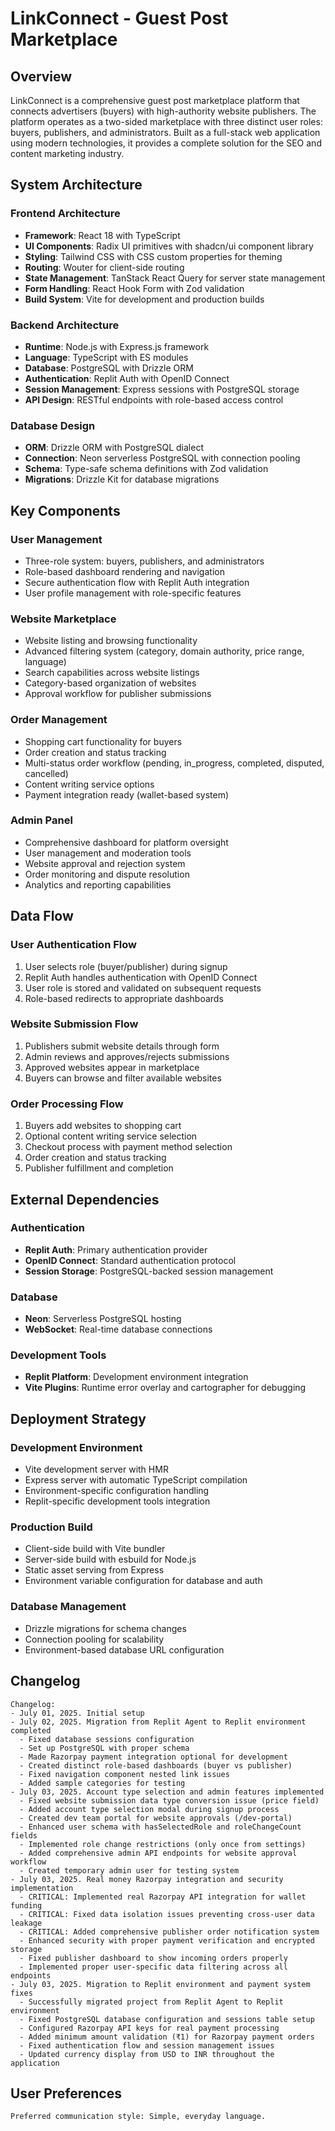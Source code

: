 # LinkConnect - Guest Post Marketplace

## Overview

LinkConnect is a comprehensive guest post marketplace platform that connects advertisers (buyers) with high-authority website publishers. The platform operates as a two-sided marketplace with three distinct user roles: buyers, publishers, and administrators. Built as a full-stack web application using modern technologies, it provides a complete solution for the SEO and content marketing industry.

## System Architecture

### Frontend Architecture
- **Framework**: React 18 with TypeScript
- **UI Components**: Radix UI primitives with shadcn/ui component library
- **Styling**: Tailwind CSS with CSS custom properties for theming
- **Routing**: Wouter for client-side routing
- **State Management**: TanStack React Query for server state management
- **Form Handling**: React Hook Form with Zod validation
- **Build System**: Vite for development and production builds

### Backend Architecture
- **Runtime**: Node.js with Express.js framework
- **Language**: TypeScript with ES modules
- **Database**: PostgreSQL with Drizzle ORM
- **Authentication**: Replit Auth with OpenID Connect
- **Session Management**: Express sessions with PostgreSQL storage
- **API Design**: RESTful endpoints with role-based access control

### Database Design
- **ORM**: Drizzle ORM with PostgreSQL dialect
- **Connection**: Neon serverless PostgreSQL with connection pooling
- **Schema**: Type-safe schema definitions with Zod validation
- **Migrations**: Drizzle Kit for database migrations

## Key Components

### User Management
- Three-role system: buyers, publishers, and administrators
- Role-based dashboard rendering and navigation
- Secure authentication flow with Replit Auth integration
- User profile management with role-specific features

### Website Marketplace
- Website listing and browsing functionality
- Advanced filtering system (category, domain authority, price range, language)
- Search capabilities across website listings
- Category-based organization of websites
- Approval workflow for publisher submissions

### Order Management
- Shopping cart functionality for buyers
- Order creation and status tracking
- Multi-status order workflow (pending, in_progress, completed, disputed, cancelled)
- Content writing service options
- Payment integration ready (wallet-based system)

### Admin Panel
- Comprehensive dashboard for platform oversight
- User management and moderation tools
- Website approval and rejection system
- Order monitoring and dispute resolution
- Analytics and reporting capabilities

## Data Flow

### User Authentication Flow
1. User selects role (buyer/publisher) during signup
2. Replit Auth handles authentication with OpenID Connect
3. User role is stored and validated on subsequent requests
4. Role-based redirects to appropriate dashboards

### Website Submission Flow
1. Publishers submit website details through form
2. Admin reviews and approves/rejects submissions
3. Approved websites appear in marketplace
4. Buyers can browse and filter available websites

### Order Processing Flow
1. Buyers add websites to shopping cart
2. Optional content writing service selection
3. Checkout process with payment method selection
4. Order creation and status tracking
5. Publisher fulfillment and completion

## External Dependencies

### Authentication
- **Replit Auth**: Primary authentication provider
- **OpenID Connect**: Standard authentication protocol
- **Session Storage**: PostgreSQL-backed session management

### Database
- **Neon**: Serverless PostgreSQL hosting
- **WebSocket**: Real-time database connections

### Development Tools
- **Replit Platform**: Development environment integration
- **Vite Plugins**: Runtime error overlay and cartographer for debugging

## Deployment Strategy

### Development Environment
- Vite development server with HMR
- Express server with automatic TypeScript compilation
- Environment-specific configuration handling
- Replit-specific development tools integration

### Production Build
- Client-side build with Vite bundler
- Server-side build with esbuild for Node.js
- Static asset serving from Express
- Environment variable configuration for database and auth

### Database Management
- Drizzle migrations for schema changes
- Connection pooling for scalability
- Environment-based database URL configuration

## Changelog

```
Changelog:
- July 01, 2025. Initial setup
- July 02, 2025. Migration from Replit Agent to Replit environment completed
  - Fixed database sessions configuration
  - Set up PostgreSQL with proper schema
  - Made Razorpay payment integration optional for development
  - Created distinct role-based dashboards (buyer vs publisher)
  - Fixed navigation component nested link issues
  - Added sample categories for testing
- July 03, 2025. Account type selection and admin features implemented
  - Fixed website submission data type conversion issue (price field)
  - Added account type selection modal during signup process
  - Created dev team portal for website approvals (/dev-portal)
  - Enhanced user schema with hasSelectedRole and roleChangeCount fields
  - Implemented role change restrictions (only once from settings)
  - Added comprehensive admin API endpoints for website approval workflow
  - Created temporary admin user for testing system
- July 03, 2025. Real money Razorpay integration and security implementation
  - CRITICAL: Implemented real Razorpay API integration for wallet funding
  - CRITICAL: Fixed data isolation issues preventing cross-user data leakage
  - CRITICAL: Added comprehensive publisher order notification system
  - Enhanced security with proper payment verification and encrypted storage
  - Fixed publisher dashboard to show incoming orders properly
  - Implemented proper user-specific data filtering across all endpoints
- July 03, 2025. Migration to Replit environment and payment system fixes
  - Successfully migrated project from Replit Agent to Replit environment
  - Fixed PostgreSQL database configuration and sessions table setup
  - Configured Razorpay API keys for real payment processing
  - Added minimum amount validation (₹1) for Razorpay payment orders
  - Fixed authentication flow and session management issues
  - Updated currency display from USD to INR throughout the application
```

## User Preferences

```
Preferred communication style: Simple, everyday language.
```